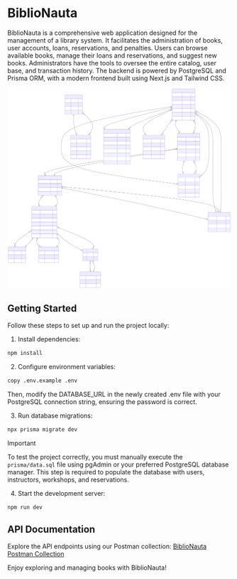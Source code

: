 # BiblioNauta

BiblioNauta is a comprehensive web application designed for the management of a library system. It facilitates the administration of books, user accounts, loans, reservations, and penalties. Users can browse available books, manage their loans and reservations, and suggest new books. Administrators have the tools to oversee the entire catalog, user base, and transaction history. The backend is powered by PostgreSQL and Prisma ORM, with a modern frontend built using Next.js and Tailwind CSS.

<div align="center">
  <img src="prisma/erd.svg" alt="Database ERD" width="1200"/>
</div>

## Getting Started

Follow these steps to set up and run the project locally:

1. Install dependencies:
```bash
npm install
```

2. Configure environment variables:
```bash
copy .env.example .env
```
  Then, modify the DATABASE_URL in the newly created .env file with your PostgreSQL connection string, ensuring the password is correct.

3. Run database migrations:
```bash
npx prisma migrate dev
```

> [!IMPORTANT]
> To test the project correctly, you must manually execute the `prisma/data.sql` file using pgAdmin or your preferred PostgreSQL database manager. This step is required to populate the database with users, instructors, workshops, and reservations.

4. Start the development server:
```bash
npm run dev
```
## API Documentation

Explore the API endpoints using our Postman collection:
<a href="https://universal-trinity-319957.postman.co/workspace/03feaf0c-efa7-437c-b3e8-ec17647d833b/documentation/19281513-0a612228-e94e-4120-b567-701b3a4bc5b9" target="_blank"> BiblioNauta Postman Collection</a>

Enjoy exploring and managing books with BiblioNauta!

